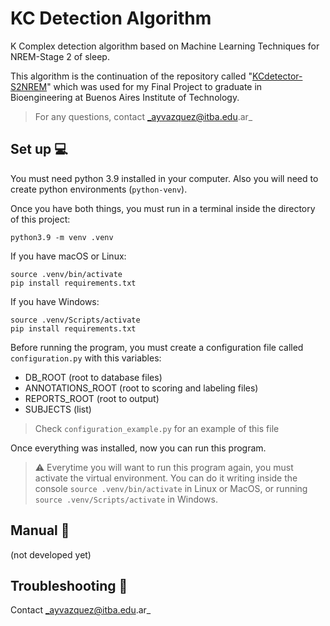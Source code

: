 # KC Detection Algorithm

K Complex detection algorithm based on Machine Learning Techniques for NREM-Stage 2 of sleep.

This algorithm is the continuation of the repository called "[KCdetector-S2NREM](https://github.com/aylinavch/KCdetector-S2NREM)" which was used for my Final Project to graduate in Bioengineering at Buenos Aires Institute of Technology.

> For any questions, contact _ayvazquez@itba.edu.ar_

## Set up 💻

You must need python 3.9 installed in your computer. Also you will need to create python environments  (`python-venv`).

Once you have both things, you must run in a terminal inside the directory of this project:

```
python3.9 -m venv .venv
```

If you have macOS or Linux:
```
source .venv/bin/activate
pip install requirements.txt
```

If you have Windows:

```
source .venv/Scripts/activate
pip install requirements.txt
```

Before running the program, you must create a configuration file called `configuration.py` with this variables:
- DB_ROOT (root to database files)
- ANNOTATIONS_ROOT (root to scoring and labeling files)
- REPORTS_ROOT (root to output)
- SUBJECTS (list)

> Check `configuration_example.py` for an example of this file

Once everything was installed, now you can run this program. 

> ⚠️ Everytime you will want to run this program again, you must activate the virtual environment. You can do it writing inside the console `source .venv/bin/activate` in Linux or MacOS, or running `source .venv/Scripts/activate` in Windows.


## Manual 📑

(not developed yet)


## Troubleshooting 🚫

Contact _ayvazquez@itba.edu.ar_
